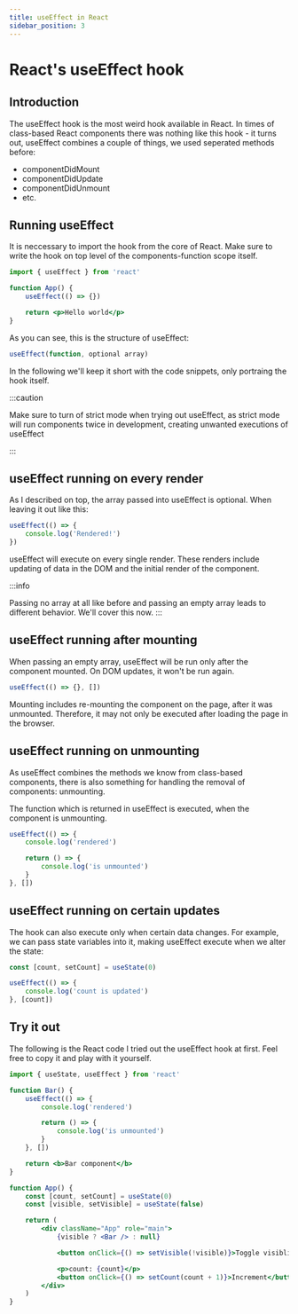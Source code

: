 ```yaml
---
title: useEffect in React
sidebar_position: 3
---
```


# React's useEffect hook

## Introduction

The useEffect hook is the most weird hook available in React.
In times of class-based React components there was nothing like this hook - it turns out, useEffect combines
a couple of things, we used seperated methods before:

<ul>
    <li>componentDidMount</li>
    <li>componentDidUpdate</li>
    <li>componentDidUnmount</li>
    <li>etc.</li>
</ul>

## Running useEffect

It is neccessary to import the hook from the core of React.
Make sure to write the hook on top level of the components-function
scope itself.

```jsx
import { useEffect } from 'react'

function App() {
	useEffect(() => {})

	return <p>Hello world</p>
}
```

As you can see, this is the structure of useEffect:

```javascript
useEffect(function, optional array)
```

In the following we'll keep it short with the code snippets, only portraing the hook itself.

:::caution

Make sure to turn of strict mode when trying out useEffect, as
strict mode will run components twice in development, creating unwanted
executions of useEffect

:::

## useEffect running on every render

As I described on top, the array passed into useEffect is optional.
When leaving it out like this:

```javascript
useEffect(() => {
	console.log('Rendered!')
})
```

useEffect will execute on every single render. These renders include updating of data in the DOM
and the initial render of the component.

:::info

Passing no array at all like before and passing an empty array leads to different behavior. We'll cover this now.
:::

## useEffect running after mounting

When passing an empty array, useEffect will be run only after the component mounted.
On DOM updates, it won't be run again.

```javascript
useEffect(() => {}, [])
```

Mounting includes re-mounting the component on the page, after it was unmounted. Therefore, it may not only be executed
after loading the page in the browser.

## useEffect running on unmounting

As useEffect combines the methods we know from class-based components,
there is also something for handling the removal of components: unmounting.

The function which is returned in useEffect is executed, when the component is unmounting.

```javascript
useEffect(() => {
	console.log('rendered')

	return () => {
		console.log('is unmounted')
	}
}, [])
```

## useEffect running on certain updates

The hook can also execute only when certain data changes. For example, we can pass state variables into
it, making useEffect execute when we alter the state:

```javascript
const [count, setCount] = useState(0)

useEffect(() => {
	console.log('count is updated')
}, [count])
```

## Try it out

The following is the React code I tried out the useEffect hook at first.
Feel free to copy it and play with it yourself.

```jsx
import { useState, useEffect } from 'react'

function Bar() {
	useEffect(() => {
		console.log('rendered')

		return () => {
			console.log('is unmounted')
		}
	}, [])

	return <b>Bar component</b>
}

function App() {
	const [count, setCount] = useState(0)
	const [visible, setVisible] = useState(false)

	return (
		<div className="App" role="main">
			{visible ? <Bar /> : null}

			<button onClick={() => setVisible(!visible)}>Toggle visiblity</button>

			<p>count: {count}</p>
			<button onClick={() => setCount(count + 1)}>Increment</button>
		</div>
	)
}
```
